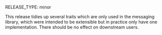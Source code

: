 RELEASE_TYPE: minor

This release tidies up several traits which are only used in the messaging library, which were intended to be extensible but in practice only have one implementation. There should be no effect on downstream users.
